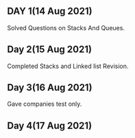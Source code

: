 ## DAY 1(14 Aug 2021)
Solved Questions on Stacks And Queues.

## Day 2(15 Aug 2021)
Completed Stacks and Linked list Revision.

## Day 3(16 Aug 2021)
Gave companies test only.

## Day 4(17 Aug 2021)




